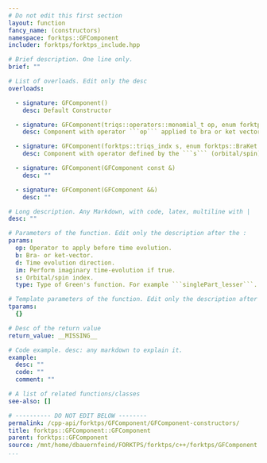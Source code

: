 ```yaml
---
# Do not edit this first section
layout: function
fancy_name: (constructors)
namespace: forktps::GFComponent
includer: forktps/forktps_include.hpp

# Brief description. One line only.
brief: ""

# List of overloads. Edit only the desc
overloads:

  - signature: GFComponent()
    desc: Default Constructor

  - signature: GFComponent(triqs::operators::monomial_t op, enum forktps::BraKet b, enum forktps::TevoDir d = Forward, bool im = false)
    desc: Component with operator ```op``` applied to bra or ket vector as defined by ```b```. Time evolution is performed in direction ```d``` doing imaginary time evolution if ```im==true```. Note that when doing imaginary time evolution, ```d``` doesn't matter since it will always be with a negative exponent $$e^{-H \tau}$$.

  - signature: GFComponent(forktps::triqs_indx s, enum forktps::BraKet b, enum forktps::GFtype type, bool im = false)
    desc: Component with operator defined by the ```s``` (orbital/spin) and ```type```. Time evolution direction decduced from the definition of retarded Green's functions (greater or lesser).

  - signature: GFComponent(GFComponent const &)
    desc: ""

  - signature: GFComponent(GFComponent &&)
    desc: ""

# Long description. Any Markdown, with code, latex, multiline with |
desc: ""

# Parameters of the function. Edit only the description after the :
params:
  op: Operator to apply before time evolution.
  b: Bra- or ket-vector.
  d: Time evolution direction.
  im: Perform imaginary time-evolution if true.
  s: Orbital/spin index.
  type: Type of Green's function. For example ```singlePart_lesser```.

# Template parameters of the function. Edit only the description after the :
tparams:
  {}

# Desc of the return value
return_value: __MISSING__

# Code example. desc: any markdown to explain it.
example:
  desc: ""
  code: ""
  comment: ""

# A list of related functions/classes
see-also: []

# ---------- DO NOT EDIT BELOW --------
permalink: /cpp-api/forktps/GFComponent/GFComponent-constructors/
title: forktps::GFComponent::GFComponent
parent: forktps::GFComponent
source: /mnt/home/dbauernfeind/FORKTPS/forktps/c++/forktps/GFComponent.hpp
...
```


